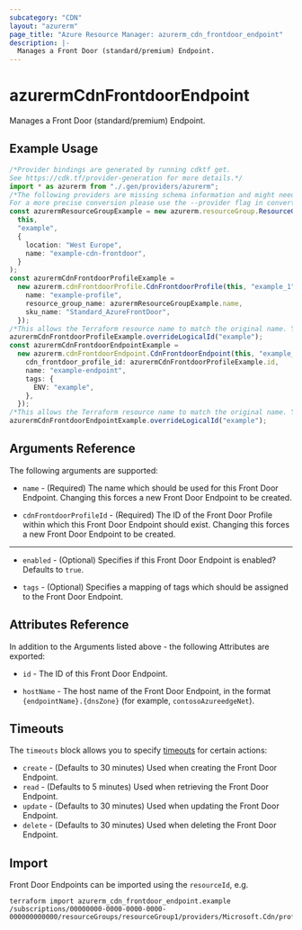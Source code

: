 ```yaml
---
subcategory: "CDN"
layout: "azurerm"
page_title: "Azure Resource Manager: azurerm_cdn_frontdoor_endpoint"
description: |-
  Manages a Front Door (standard/premium) Endpoint.
---
```


# azurermCdnFrontdoorEndpoint

Manages a Front Door (standard/premium) Endpoint.

## Example Usage

```typescript
/*Provider bindings are generated by running cdktf get.
See https://cdk.tf/provider-generation for more details.*/
import * as azurerm from "./.gen/providers/azurerm";
/*The following providers are missing schema information and might need manual adjustments to synthesize correctly: azurerm.
For a more precise conversion please use the --provider flag in convert.*/
const azurermResourceGroupExample = new azurerm.resourceGroup.ResourceGroup(
  this,
  "example",
  {
    location: "West Europe",
    name: "example-cdn-frontdoor",
  }
);
const azurermCdnFrontdoorProfileExample =
  new azurerm.cdnFrontdoorProfile.CdnFrontdoorProfile(this, "example_1", {
    name: "example-profile",
    resource_group_name: azurermResourceGroupExample.name,
    sku_name: "Standard_AzureFrontDoor",
  });
/*This allows the Terraform resource name to match the original name. You can remove the call if you don't need them to match.*/
azurermCdnFrontdoorProfileExample.overrideLogicalId("example");
const azurermCdnFrontdoorEndpointExample =
  new azurerm.cdnFrontdoorEndpoint.CdnFrontdoorEndpoint(this, "example_2", {
    cdn_frontdoor_profile_id: azurermCdnFrontdoorProfileExample.id,
    name: "example-endpoint",
    tags: {
      ENV: "example",
    },
  });
/*This allows the Terraform resource name to match the original name. You can remove the call if you don't need them to match.*/
azurermCdnFrontdoorEndpointExample.overrideLogicalId("example");

```

## Arguments Reference

The following arguments are supported:

*   `name` - (Required) The name which should be used for this Front Door Endpoint. Changing this forces a new Front Door Endpoint to be created.

*   `cdnFrontdoorProfileId` - (Required) The ID of the Front Door Profile within which this Front Door Endpoint should exist. Changing this forces a new Front Door Endpoint to be created.

***

*   `enabled` - (Optional) Specifies if this Front Door Endpoint is enabled? Defaults to `true`.

*   `tags` - (Optional) Specifies a mapping of tags which should be assigned to the Front Door Endpoint.

## Attributes Reference

In addition to the Arguments listed above - the following Attributes are exported:

*   `id` - The ID of this Front Door Endpoint.

*   `hostName` - The host name of the Front Door Endpoint, in the format `{endpointName}.{dnsZone}` (for example, `contosoAzureedgeNet`).

## Timeouts

The `timeouts` block allows you to specify [timeouts](https://www.terraform.io/language/resources/syntax#operation-timeouts) for certain actions:

* `create` - (Defaults to 30 minutes) Used when creating the Front Door Endpoint.
* `read` - (Defaults to 5 minutes) Used when retrieving the Front Door Endpoint.
* `update` - (Defaults to 30 minutes) Used when updating the Front Door Endpoint.
* `delete` - (Defaults to 30 minutes) Used when deleting the Front Door Endpoint.

## Import

Front Door Endpoints can be imported using the `resourceId`, e.g.

```console
terraform import azurerm_cdn_frontdoor_endpoint.example /subscriptions/00000000-0000-0000-0000-000000000000/resourceGroups/resourceGroup1/providers/Microsoft.Cdn/profiles/profile1/afdEndpoints/endpoint1
```
